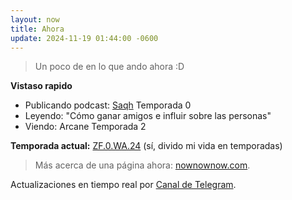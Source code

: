 ```yaml
---
layout: now
title: Ahora
update: 2024-11-19 01:44:00 -0600
---
```


> Un poco de en lo que ando ahora :D

**Vistaso rapido**
- Publicando podcast: [Saqh](https://saqh.lepodca.st/) Temporada 0
- Leyendo: "Cómo ganar amigos e influir sobre las personas"
- Viendo: Arcane Temporada 2

**Temporada actual:** [ZF.0.WA.24](https://zettafounder.github.io/temporadas/zf0wa24.html) (sí, divido mi vida en temporadas)

> Más acerca de una página ahora: <a target="_blank" href="https://nownownow.com/about">nownownow.com</a>.

Actualizaciones en tiempo real por <a target="_blank" href="https://t.me/zettafounder">Canal de Telegram</a>.